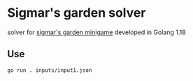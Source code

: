
# Sigmar's garden solver

solver for [sigmar's garden minigame](https://opus-magnum.fandom.com/wiki/Sigmar%27s_Garden) developed in Golang 1.18

## Use

```bash
go run . inputs/input1.json
```
